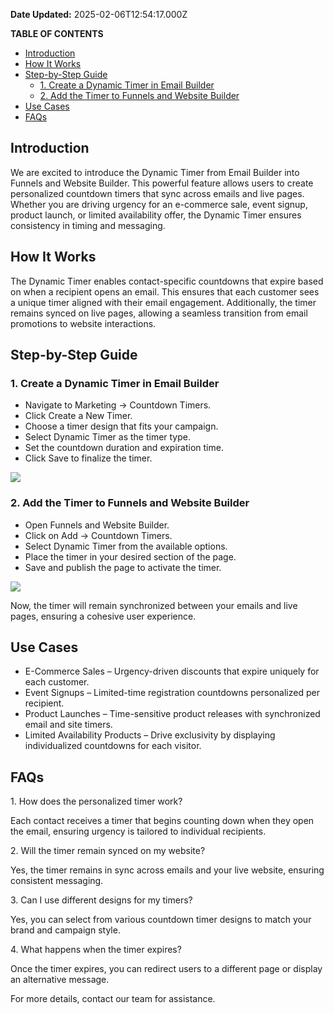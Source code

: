 **Date Updated:** 2025-02-06T12:54:17.000Z

**TABLE OF CONTENTS**

* [Introduction](#Introduction)
* [How It Works](#How-It-Works)
* [Step-by-Step Guide](#Step-by-Step-Guide)  
   * [1\. Create a Dynamic Timer in Email Builder](#1.-Create-a-Dynamic-Timer-in-Email-Builder)  
   * [2\. Add the Timer to Funnels and Website Builder](#2.-Add-the-Timer-to-Funnels-and-Website-Builder)
* [Use Cases](#Use-Cases)
* [FAQs](#FAQs)

  
## Introduction

We are excited to introduce the Dynamic Timer from Email Builder into Funnels and Website Builder. This powerful feature allows users to create personalized countdown timers that sync across emails and live pages. Whether you are driving urgency for an e-commerce sale, event signup, product launch, or limited availability offer, the Dynamic Timer ensures consistency in timing and messaging.

## How It Works

The Dynamic Timer enables contact-specific countdowns that expire based on when a recipient opens an email. This ensures that each customer sees a unique timer aligned with their email engagement. Additionally, the timer remains synced on live pages, allowing a seamless transition from email promotions to website interactions.

## Step-by-Step Guide

  
### 1\. Create a Dynamic Timer in Email Builder

* Navigate to Marketing → Countdown Timers.
* Click Create a New Timer.
* Choose a timer design that fits your campaign.
* Select Dynamic Timer as the timer type.
* Set the countdown duration and expiration time.
* Click Save to finalize the timer.

  
![](https://s3.amazonaws.com/cdn.freshdesk.com/data/helpdesk/attachments/production/155041101678/original/SYShMNkGa7kR5PH18nKneVXlG9Pptw81SA.png?1738826625)

  
### 2\. Add the Timer to Funnels and Website Builder

* Open Funnels and Website Builder.
* Click on Add → Countdown Timers.
* Select Dynamic Timer from the available options.
* Place the timer in your desired section of the page.
* Save and publish the page to activate the timer.

  
![](https://s3.amazonaws.com/cdn.freshdesk.com/data/helpdesk/attachments/production/155041101729/original/t9pKR1tdm9FdJi_tjy4EcPyy2sgmxqV-MQ.png?1738826651)

  
Now, the timer will remain synchronized between your emails and live pages, ensuring a cohesive user experience.

## Use Cases

* E-Commerce Sales – Urgency-driven discounts that expire uniquely for each customer.
* Event Signups – Limited-time registration countdowns personalized per recipient.
* Product Launches – Time-sensitive product releases with synchronized email and site timers.
* Limited Availability Products – Drive exclusivity by displaying individualized countdowns for each visitor.

## FAQs

1\. How does the personalized timer work?

Each contact receives a timer that begins counting down when they open the email, ensuring urgency is tailored to individual recipients.

2\. Will the timer remain synced on my website?

Yes, the timer remains in sync across emails and your live website, ensuring consistent messaging.

3\. Can I use different designs for my timers?

Yes, you can select from various countdown timer designs to match your brand and campaign style.

4\. What happens when the timer expires?

Once the timer expires, you can redirect users to a different page or display an alternative message.

For more details, contact our team for assistance.